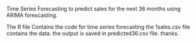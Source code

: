 Time Series Forecasting to predict sales for the next 36 months using ARIMA forescasting.

The R file Contains the code for time series forecasting
the 1sales.csv file contains the data.
the output is saved in predicted36.csv file.
thanks.